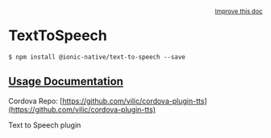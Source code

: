 
<a style="float:right;font-size:12px;" href="http://github.com/driftyco/ionic-native/edit/master/src/@ionic-native/plugins/text-to-speech/index.ts#L9">
  Improve this doc
</a>

# TextToSpeech
<!-- end header block -->

```
$ npm install @ionic-native/text-to-speech --save
```

## [Usage Documentation](https://ionicframework.com/docs/v2/native/text-to-speech/)

Cordova Repo: [https://github.com/vilic/cordova-plugin-tts](https://github.com/vilic/cordova-plugin-tts)

<!-- description -->
Text to Speech plugin
<!-- end for prop in method.decorators[0].argumentInfo -->
<!-- end content block -->
<!-- end body block -->
